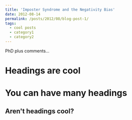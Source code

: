 ```yaml
---
title: 'Imposter Syndrome and the Negativity Bias'
date: 2012-08-14
permalink: /posts/2012/08/blog-post-1/
tags:
  - cool posts
  - category1
  - category2
---
```


PhD plus comments...

Headings are cool
======

You can have many headings
======

Aren't headings cool?
------
